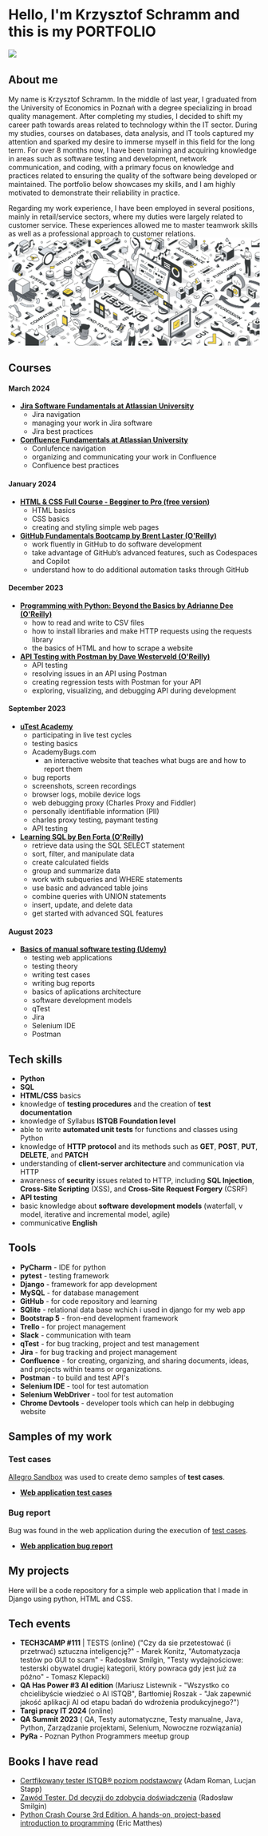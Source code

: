# Hello, I'm Krzysztof Schramm and this is my PORTFOLIO
<a href="https://www.linkedin.com/in/krzysztof-s-6b6a97288/"><img src="https://img.shields.io/badge/LinkedIn-0077B5?style=for-the-badge&logo=linkedin&logoColor=white" /></a>
 
## About me
My name is Krzysztof Schramm. In the middle of last year, I graduated from the University of Economics in Poznań with a degree specializing in broad quality management. After completing my studies, I decided to shift my career path towards areas related to technology within the IT sector. During my studies, courses on databases, data analysis, and IT tools captured my attention and sparked my desire to immerse myself in this field for the long term. For over 8 months now, I have been training and acquiring knowledge in areas such as software testing and development, network communication, and coding, with a primary focus on knowledge and practices related to ensuring the quality of the software being developed or maintained. The portfolio below showcases my skills, and I am highly motivated to demonstrate their reliability in practice. 

Regarding my work experience, I have been employed in several positions, mainly in retail/service sectors, where my duties were largely related to customer service. These experiences allowed me to master teamwork skills as well as a professional approach to customer relations.
&nbsp;
&nbsp;
&nbsp;
![Design and Development](https://github.com/krzysztofschramm/krzysztofschramm/blob/main/TesterAdobeStock2.jpeg?raw=true)
## Courses
#### March 2024
- <b><a href="https://university.atlassian.com/student/award/LWLrSSgupfZRmev63yAoh7vh/">Jira Software Fundamentals at Atlassian University</a></b>
  - Jira navigation
  - managing your work in Jira software
  - Jira best practices
- <b><a href="https://university.atlassian.com/student/award/rB8gjHnJ8bRiqBun41WhSJyC">Confluence Fundamentals at Atlassian University</a></b>
  - Conlufence navigation
  - organizing and communicating your work in Confluence
  - Confluence best practices
#### January 2024
- <b><a href="https://courses.supersimple.dev/courses/html-css">HTML & CSS Full Course - Begginer to Pro (free version)</a></b>
  - HTML basics
  - CSS basics
  - creating and styling simple web pages
- <b><a href="https://www.oreilly.com/live-events/github-fundamentals-bootcamp/0636920099607/0636920099606/">GitHub Fundamentals Bootcamp by Brent Laster (O'Reilly)</a></b>
  - work fluently in GitHub to do software development
  - take advantage of GitHub’s advanced features, such as Codespaces and Copilot
  - understand how to do additional automation tasks through GitHub
#### December 2023
- <b><a href="https://learning.oreilly.com/live-events/programming-with-python-beyond-the-basics/0636920338703/">Programming with Python: Beyond the Basics by Adrianne Dee (O'Reilly)</a></b>
  - how to read and write to CSV files
  - how to install libraries and make HTTP requests using the requests library
  - the basics of HTML and how to scrape a website
- <b><a href="https://learning.oreilly.com/course/api-testing-with/9781789616569/">API Testing with Postman by Dave Westerveld (O'Reilly)</a></b>
  - API testing 
  - resolving issues in an API using Postman
  - creating regression tests with Postman for your API 
  - exploring, visualizing, and debugging API during development
#### September 2023
- <b><a href="https://www.utest.com/why-utest">uTest Academy</a></b>
   - participating in live test cycles
   - testing basics
   - AcademyBugs.com
     - an interactive website that teaches what bugs are and how to report them
   - bug reports
   - screenshots, screen recordings
   - browser logs, mobile device logs
   - web debugging proxy (Charles Proxy and Fiddler)
   - personally identifiable information (PII)
   - charles proxy testing, paymant testing
   - API testing
- <b><a href="https://learning.oreilly.com/course/learning-sql/9780134193700/">Learning SQL by Ben Forta (O'Reilly)</a></b>
   - retrieve data using the SQL SELECT statement
   - sort, filter, and manipulate data
   - create calculated fields
   - group and summarize data
   - work with subqueries and WHERE statements
   - use basic and advanced table joins
   - combine queries with UNION statements
   - insert, update, and delete data
   - get started with advanced SQL features
 #### August 2023
- <b><a href="https://www.udemy.com/certificate/UC-267f330e-ba96-461b-a85c-0eebfd4fa643/">Basics of manual software testing (Udemy)</a></b>
   - testing web applications
   - testing theory
   - writing test cases
   - writing bug reports
   - basics of aplications architecture
   - software development models
   - qTest
   - Jira
   - Selenium IDE
   - Postman
## Tech skills
- <b>Python</b>
- <b>SQL</b>
- <b>HTML/CSS</b> basics
- knowledge of <b>testing procedures</b> and the creation of <b>test documentation</b>
- knowledge of Syllabus <b>ISTQB Foundation level</b>
- able to write <b>automated unit tests</b> for functions and classes using Python
- knowledge of <b>HTTP protocol</b> and its methods such as <b>GET</b>, <b>POST</b>, <b>PUT</b>, <b>DELETE</b>, and <b>PATCH</b>
- understanding of <b>client-server architecture</b> and communication via HTTP
- awareness of <b>security</b> issues related to HTTP, including <b>SQL Injection</b>, <b>Cross-Site Scripting</b> (XSS), and <b>Cross-Site Request Forgery</b> (CSRF)
- <b>API testing</b>
- basic knowledge about <b>software development models</b> (waterfall, v model, iterative and incremental model, agile)
- communicative <b>English</b>
## Tools 
- <b>PyCharm</b> - IDE for python
- <b>pytest</b> - testing framework
- <b>Django</b> - framework for app development
- <b>MySQL</b> - for database management
- <b>GitHub</b> - for code repository and learning
- <b>SQlite</b> - relational data base wchich i used in django for my web app
- <b>Bootstrap 5</b> - fron-end development framework
- <b>Trello</b> - for project management
- <b>Slack</b> - communication with team
- <b>qTest</b> - for bug tracking, project and test management
- <b>Jira</b> - for bug tracking and project management
- <b>Confluence</b> - for creating, organizing, and sharing documents, ideas, and projects within teams or organizations.
- <b>Postman</b> - to build and test API's
- <b>Selenium IDE</b> - tool for test automation
- <b>Selenium WebDriver</b> - tool for test automation
- <b>Chrome Devtools</b> - developer tools which can help in debbuging website
## Samples of my work
### Test cases
<a href="https://allegro.pl.allegrosandbox.pl/">Allegro Sandbox</a> was used to create demo samples of <b>test cases</b>.
- <b><a href="https://docs.google.com/spreadsheets/d/1mRtP7QFQZkS-JfWmCPWgESJERFowhqOZShW3smBxosA/edit?usp=sharing">Web application test cases</a></b>
### Bug report
Bug was found in the web application during the execution of <a href="https://docs.google.com/spreadsheets/d/1mRtP7QFQZkS-JfWmCPWgESJERFowhqOZShW3smBxosA/edit?usp=sharing">test cases</a>.
- <b><a href="https://docs.google.com/spreadsheets/d/10dIbaEril33kkgdC7ci1ZDbpAS7L7vqwPlqnaGFEWDI/edit?usp=sharing">Web application bug report</a></b>
## My projects
Here will be a code repository for a simple web application that  I made in Django using python, HTML and CSS.
## Tech events 
- <b>TECH3CAMP #111</b> | TESTS (online) ("Czy da sie przetestować (i przetrwać) sztuczna inteligencję?" - Marek Konitz, "Automatyzacja testów po GUI to scam" - Radosław Smilgin, "Testy wydajnościowe: testerski obywatel drugiej kategorii, który powraca gdy jest już za późno" - Tomasz Klepacki)
- <b>QA Has Power #3 AI edition</b> (Mariusz Listewnik - "Wszystko co chcielibyście wiedzieć o AI ISTQB", Bartłomiej Roszak - "Jak zapewnić jakość aplikacji AI od etapu badań do wdrożenia produkcyjnego?")
- <b>Targi pracy IT 2024</b> (online)
- <b>QA Summit 2023</b> ( QA, Testy automatyczne, Testy manualne, Java, Python, Zarządzanie projektami, Selenium, Nowoczne rozwiązania)
- <b>PyRa</b> - Poznan Python Programmers meetup group
## Books I have read
- [Certfikowany tester ISTQB® poziom podstawowy](https://helion.pl/ksiazki/certyfikowany-tester-istqb-poziom-podstawowy-adam-roman-lucjan-stapp,ctispv.htm?gad_source=1&gclid=CjwKCAjwl4yyBhAgEiwADSEjeI3f0ScoOQgY_R0qecNnMKRwHSQBmFPJSLudduQDKLNy2CmTeLXxrhoCrGIQAvD_BwE#format/d) (Adam Roman, Lucjan Stapp)
- [Zawód Tester. Dd decyzji do zdobycia doświadczenia](https://ksiegarnia.pwn.pl/Zawod-tester.-Od-decyzji-do-zdobycia-doswiadczenia,743423772,p.html) (Radosław Smilgin)
- [Python Crash Course 3rd Edition. A hands-on, project-based introduction to programming](https://nostarch.com/python-crash-course-3rd-edition) (Eric Matthes)



